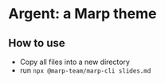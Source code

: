 # Argent: a Marp theme

## How to use

- Copy all files into a new directory
- run `npx @marp-team/marp-cli slides.md`